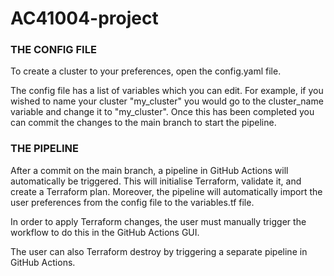 # AC41004-project

### THE CONFIG FILE

To create a cluster to your preferences, open the config.yaml file.

The config file has a list of variables which you can edit. For example, if you wished to name your cluster "my_cluster" you would go to the cluster_name variable and change it to "my_cluster". Once this has been completed you can commit the changes to the main branch to start the pipeline.

### THE PIPELINE

After a commit on the main branch, a pipeline in GitHub Actions will automatically be triggered. This will initialise Terraform, validate it, and create a Terraform plan. Moreover, the pipeline will automatically import the user preferences from the config file to the variables.tf file.

In order to apply Terraform changes, the user must manually trigger the workflow to do this in the GitHub Actions GUI.

The user can also Terraform destroy by triggering a separate pipeline in GitHub Actions.

